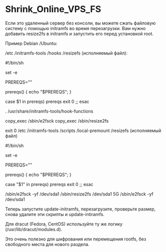 # Shrink_Online_VPS_FS

Если это удаленный сервер без консоли, вы можете сжать файловую систему с помощью initramfs во время перезагрузки. 
Вам нужно добавить resize2fs в initramfs и запустить его перед установкой root.

Пример Debian /Ubuntu:

/etc /initramfs-tools /hooks /resizefs (исполняемый файл):

#!/bin/sh

set -e

PREREQS=""

prereqs() { echo "$PREREQS"; }

case $1 in
    prereqs)
        prereqs
        exit 0
    ;;
esac

. /usr/share/initramfs-tools/hook-functions

copy_exec /sbin/e2fsck
copy_exec /sbin/resize2fs

exit 0
/etc /initramfs-tools /scripts /local-premount /resizefs (исполняемый файл)

#!/bin/sh

set -e

PREREQS=""

prereqs() { echo "$PREREQS"; }

case "$1" in
    prereqs)
        prereqs
        exit 0
    ;;
esac

/sbin/e2fsck -yf /dev/sda1
/sbin/resize2fs /dev/sda1 5G
/sbin/e2fsck -yf /dev/sda1


Теперь запустите update-initramfs, перезагрузите, проверьте размер, снова удалите эти скрипты и update-intiramfs.

Для dracut (Fedora, CentOS) используйте ту же логику (/usr/lib/dracut/modules.d).

Это очень полезно для шифрования или перемещения rootfs, без свободного места для нового раздела.
